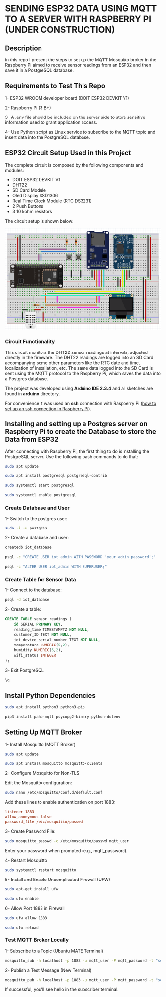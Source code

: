 # SENDING ESP32 DATA USING MQTT TO A SERVER WITH RASPBERRY PI (UNDER CONSTRUCTION)

## Description

In this repo I present the steps to set up the MQTT Mosquitto broker in the Raspberry Pi aimed to receive sensor readings from an ESP32 and then save it in a PostgreSQL database.

## Requirements to Test This Repo

1- ESP32 WROOM developer board (DOIT ESP32 DEVKIT V1)

2- Raspberry Pi (3 B+)

3- A .env file should be included on the server side to store sensitive information used to grant application access.

4- Use Python script as Linux service to subscribe to the MQTT topic and insert data into the PostgreSQL database.

## ESP32 Circuit Setup Used in this Project

The complete circuit is composed by the following components and modules:

- DOIT ESP32 DEVKIT V1
- DHT22
- SD Card Module
- Oled Display SSD1306
- Real Time Clock Module (RTC DS3231)
- 2 Push Buttons
- 3 10 kohm resistors

The circuit setup is shown below:

![circuit_diagram](images/electronic_setup.png)

### Circuit Functionality

This circuit monitors the DHT22 sensor readings at intervals, adjusted directly in the firmware. The DHT22 readings are logged into an SD Card accompanying some other parameters like the RTC date and time, localization of installation, etc. The same data logged into the SD Card is sent using the MQTT protocol to the Raspberry Pi, which saves the data into a Postgres database.

The project was developed using **Arduino IDE 2.3.4** and all sketches are found in **arduino** directory.

For convenience it was used an **ssh** connection with Raspberry Pi ([how to set up an ssh connection in Raspberry Pi](https://github.com/vgmariucci/Setting_Up_LAMP_Server_With_Raspberry_Pi)).

## Installing and setting up a Postgres server on Raspberry Pi to create the Database to store the Data from ESP32

After connecting with Raspberry Pi, the first thing to do is installing the PostgreSQL server. Use the following bash commands to do that:

```bash
sudo apt update
```
```bash
sudo apt install postgresql postgresql-contrib
```
```bash
sudo systemctl start postgresql
```
```bash
sudo systemctl enable postgresql
```

### Create Database and User

1- Switch to the postgres user:

```bash
sudo -i -u postgres
```
2- Create a database and user:

```bash
createdb iot_database
```
```bash
psql -c "CREATE USER iot_admin WITH PASSWORD 'your_admin_password';"
```
```bash
psql -c "ALTER USER iot_admin WITH SUPERUSER;"
```

### Create Table for Sensor Data

1- Connect to the database:

```bash
psql -d iot_database
```

2- Create a table:

```sql
CREATE TABLE sensor_readings (
    id SERIAL PRIMARY KEY,
    reading_time TIMESTAMPTZ NOT NULL,
    customer_ID TEXT NOT NULL,
    iot_device_serial_number TEXT NOT NULL,
    temperature NUMERIC(5,2),
    humidity NUMERIC(5,2),
    wifi_status INTEGER
);
```
3- Exit PostgreSQL

```sql
\q
```

## Install Python Dependencies

```bash
sudo apt install python3 python3-pip
```
```bash
pip3 install paho-mqtt psycopg2-binary python-dotenv
```

##  Setting Up MQTT Broker

1- Install Mosquitto (MQTT Broker)

```bash
sudo apt update
```
```bash
sudo apt install mosquitto mosquitto-clients
```

2- Configure Mosquitto for Non-TLS

Edit the Mosquitto configuration:

```bash
sudo nano /etc/mosquitto/conf.d/default.conf
```
Add these lines to enable authentication on port 1883:

```ini
listener 1883
allow_anonymous false
password_file /etc/mosquitto/passwd
```
3- Create Password File:

```bash
sudo mosquitto_passwd -c /etc/mosquitto/passwd mqtt_user
```
Enter your password when prompted (e.g., mqtt_password).

4- Restart Mosquitto

```bash
sudo systemctl restart mosquitto
```

5- Install and Enable Uncomplicated Firewall (UFW)

```bash
sudo apt-get install ufw
```

```bash
sudo ufw enable
```

6- Allow Port 1883 in Firewall

```bash
sudo ufw allow 1883
```
```bash
sudo ufw reload
```

### Test MQTT Broker Locally

1- Subscribe to a Topic (Ubuntu MATE Terminal)

```bash
mosquitto_sub -h localhost -p 1883 -u mqtt_user -P mqtt_password -t "sensor/data" -v
```

2- Publish a Test Message (New Terminal)

```bash
mosquitto_pub -h localhost -p 1883 -u mqtt_user -P mqtt_password -t "sensor/data" -m "hello"
```
If successful, you’ll see hello in the subscriber terminal.





